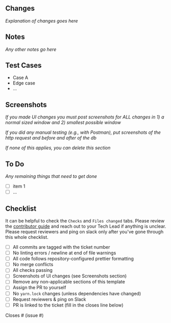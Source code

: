 ## Changes

_Explanation of changes goes here_

## Notes

_Any other notes go here_

## Test Cases

- Case A
- Edge case
- ...

## Screenshots

_If you made UI changes you must post screenshots for ALL changes in 1) a normal sized window and 2) smallest possible window_

_If you did any manual testing (e.g., with Postman), put screenshots of the http request and before and after of the db_

_If none of this applies, you can delete this section_

## To Do

_Any remaining things that need to get done_

- [ ] item 1
- [ ] ...

## Checklist

It can be helpful to check the `Checks` and `Files changed` tabs.
Please review the [contributor guide](https://nerdocs.atlassian.net/wiki/spaces/NER/pages/8060929/Software+Contributor+Guide) and reach out to your Tech Lead if anything is unclear.
Please request reviewers and ping on slack only after you've gone through this whole checklist.

- [ ] All commits are tagged with the ticket number
- [ ] No linting errors / newline at end of file warnings
- [ ] All code follows repository-configured prettier formatting
- [ ] No merge conflicts
- [ ] All checks passing
- [ ] Screenshots of UI changes (see Screenshots section)
- [ ] Remove any non-applicable sections of this template
- [ ] Assign the PR to yourself
- [ ] No `yarn.lock` changes (unless dependencies have changed)
- [ ] Request reviewers & ping on Slack
- [ ] PR is linked to the ticket (fill in the closes line below)

Closes # (issue #)
